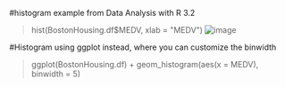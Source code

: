 #histogram example from Data Analysis with R 3.2 
> hist(BostonHousing.df$MEDV, xlab = "MEDV")
![image](https://user-images.githubusercontent.com/28680575/102855570-e222a500-43f2-11eb-9c4b-74b0888411f5.png)


#Histogram using ggplot instead, where you can customize the binwidth
> ggplot(BostonHousing.df) + geom_histogram(aes(x = MEDV), binwidth = 5)
